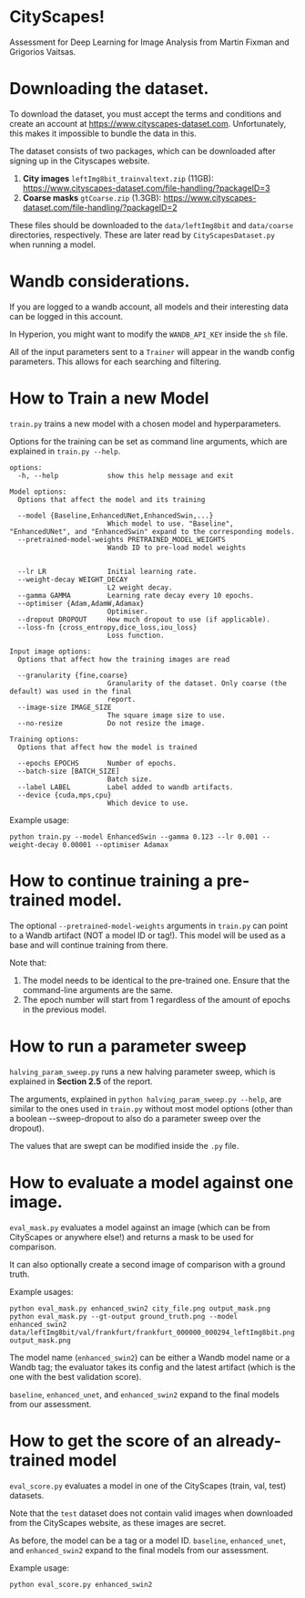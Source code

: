 # CityScapes!
Assessment for Deep Learning for Image Analysis from Martin Fixman and Grigorios Vaitsas.

# Downloading the dataset.
To download the dataset, you must accept the terms and conditions and create an account at https://www.cityscapes-dataset.com. Unfortunately, this makes it impossible to bundle the data in this.

The dataset consists of two packages, which can be downloaded after signing up in the Cityscapes website.
1. **City images** `leftImg8bit_trainvaltext.zip` (11GB): https://www.cityscapes-dataset.com/file-handling/?packageID=3
2. **Coarse masks** `gtCoarse.zip` (1.3GB): https://www.cityscapes-dataset.com/file-handling/?packageID=2

These files should be downloaded to the `data/leftImg8bit` and `data/coarse` directories, respectively. These are later read by `CityScapesDataset.py` when running a model.

# Wandb considerations.
If you are logged to a wandb account, all models and their interesting data can be logged in this account.

In Hyperion, you might want to modify the `WANDB_API_KEY` inside the `sh` file.

All of the input parameters sent to a `Trainer` will appear in the wandb config parameters. This allows for each searching and filtering.

# How to Train a new Model
`train.py` trains a new model with a chosen model and hyperparameters.

Options for the training can be set as command line arguments, which are explained in `train.py --help`.
```
options:
  -h, --help            show this help message and exit

Model options:
  Options that affect the model and its training

  --model {Baseline,EnhancedUNet,EnhancedSwin,...}
                        Which model to use. "Baseline", "EnhancedUNet", and "EnhancedSwin" expand to the corresponding models.
  --pretrained-model-weights PRETRAINED_MODEL_WEIGHTS
                        Wandb ID to pre-load model weights


  --lr LR               Initial learning rate.
  --weight-decay WEIGHT_DECAY
                        L2 weight decay.
  --gamma GAMMA         Learning rate decay every 10 epochs.
  --optimiser {Adam,AdamW,Adamax}
                        Optimiser.
  --dropout DROPOUT     How much dropout to use (if applicable).
  --loss-fn {cross_entropy,dice_loss,iou_loss}
                        Loss function.

Input image options:
  Options that affect how the training images are read

  --granularity {fine,coarse}
                        Granularity of the dataset. Only coarse (the default) was used in the final
                        report.
  --image-size IMAGE_SIZE
                        The square image size to use.
  --no-resize           Do not resize the image.

Training options:
  Options that affect how the model is trained

  --epochs EPOCHS       Number of epochs.
  --batch-size [BATCH_SIZE]
                        Batch size.
  --label LABEL         Label added to wandb artifacts.
  --device {cuda,mps,cpu}
                        Which device to use.
```

Example usage:
```
python train.py --model EnhancedSwin --gamma 0.123 --lr 0.001 --weight-decay 0.00001 --optimiser Adamax
```

# How to continue training a pre-trained model.
The optional `--pretrained-model-weights` arguments in `train.py` can point to a Wandb artifact (NOT a model ID or tag!). This model will be used as a base and will continue training from there.

Note that:
1. The model needs to be identical to the pre-trained one. Ensure that the command-line arguments are the same.
2. The epoch number will start from 1 regardless of the amount of epochs in the previous model.

# How to run a parameter sweep
`halving_param_sweep.py` runs a new halving parameter sweep, which is explained in **Section 2.5** of the report.

The arguments, explained in `python halving_param_sweep.py --help`, are similar to the ones used in `train.py` without most model options (other than a boolean --sweep-dropout to also do a parameter sweep over the dropout).

The values that are swept can be modified inside the `.py` file.

# How to evaluate a model against one image.
`eval_mask.py` evaluates a model against an image (which can be from CityScapes or anywhere else!) and returns a mask to be used for comparison.

It can also optionally create a second image of comparison with a ground truth.

Example usages:
```
python eval_mask.py enhanced_swin2 city_file.png output_mask.png
python eval_mask.py --gt-output ground_truth.png --model enhanced_swin2 data/leftImg8bit/val/frankfurt/frankfurt_000000_000294_leftImg8bit.png output_mask.png
```

The model name (`enhanced_swin2`) can be either a Wandb model name or a Wandb tag; the evaluator takes its config and the latest artifact (which is the one with the best validation score).

`baseline`, `enhanced_unet`, and `enhanced_swin2` expand to the final models from our assessment.

# How to get the score of an already-trained model
`eval_score.py` evaluates a model in one of the CityScapes (train, val, test) datasets.

Note that the `test` dataset does not contain valid images when downloaded from the CityScapes website, as these images are secret.

As before, the model can be a tag or a model ID.
`baseline`, `enhanced_unet`, and `enhanced_swin2` expand to the final models from our assessment.

Example usage:
```
python eval_score.py enhanced_swin2
```
